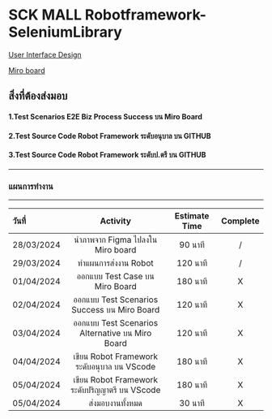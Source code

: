 # SCK MALL Robotframework-SeleniumLibrary

[User Interface Design](https://www.figma.com/file/LTR4GAUCf9tz54VlwkbULU/SCK-Shopping-Mall?type=design&node-id=0-1&mode=design&t=392KtvKdrdQBx7uM-0) 

[Miro board](https://miro.com/app/board/uXjVKcyxM6s=/?messenger=slack&utm_source=slack&utm_medium=messenger&utm_campaign=notifications&utm_content=unfurled_chat_link&utm_term=messenger_analytics)

## สิ่งที่ต้องส่งมอบ
#### 1.Test Scenarios E2E Biz Process Success บน Miro Board
#### 2.Test Source Code Robot Framework  ระดับอนุบาล บน GITHUB
#### 3.Test Source Code Robot Framework  ระดับป.ตรี บน GITHUB
---
### แผนการทำงาน
---
| วันที่ | Activity | Estimate Time | Complete |
| :---- | :----: | :----: | :----: |
| 28/03/2024 | นำภาพจาก Figma ไปลงใน Miro board | 90 นาที | / |
| 29/03/2024 | ทำแผนการส่งงาน Robot | 120 นาที | / |
| 01/04/2024 | ออกแบบ Test Case บน Miro Board | 180 นาที | X |
| 02/04/2024 | ออกแบบ Test Scenarios Success บน Miro Board | 120 นาที | X |
| 03/04/2024 | ออกแบบ Test Scenarios Alternative บน Miro Board | 120 นาที | X |
| 04/04/2024 | เขียน Robot Framework ระดับอนุบาล บน VScode | 180 นาที | X |
| 05/04/2024 | เขียน Robot Framework ระดับปริญญาตรี บน VScode  | 180 นาที | X |
| 05/04/2024 | ส่งมอบงานทั้งหมด  | 30 นาที | X |